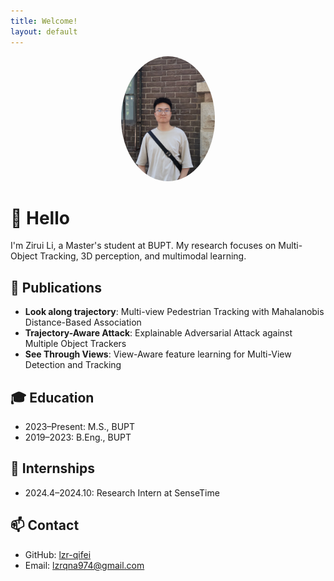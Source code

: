```yaml
---
title: Welcome!
layout: default
---
```


<div style="text-align:center;">
<img src="https://raw.githubusercontent.com/lzr-qifei/home.github.io/main/assets/images/avatar.jpg" alt="Me" style="width:150px; border-radius:50%;">
</div>

# 👋 Hello

I'm Zirui Li, a Master's student at BUPT. My research focuses on Multi-Object Tracking, 3D perception, and multimodal learning.



## 📄 Publications

- **Look along trajectory**: Multi-view Pedestrian Tracking with Mahalanobis Distance-Based Association  
- **Trajectory-Aware Attack**: Explainable Adversarial Attack against Multiple Object Trackers  
- **See Through Views**: View-Aware feature learning for Multi-View Detection and Tracking

## 🎓 Education

- 2023–Present: M.S., BUPT  
- 2019–2023: B.Eng., BUPT

## 🏢 Internships

- 2024.4–2024.10: Research Intern at SenseTime

## 📫 Contact

- GitHub: [lzr-qifei](https://github.com/lzr-qifei)  
- Email: lzrqna974@gmail.com
